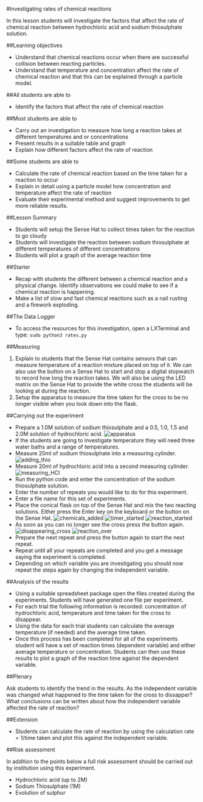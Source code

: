 #Investigating rates of chemical reactions

In this lesson students will investigate the factors that affect the rate of chemical reaction between hydrochloric acid and sodium thiosulphate solution.

##Learning objectives

- Understand that chemical reactions occur when there are successful collision between reacting particles.
- Understand that temperature and concentration affect the rate of chemical reaction and that this can be explained through a particle model.

##All students are able to

- Identify the factors that affect the rate of chemical reaction

##Most students are able to

- Carry out an investigation to measure how long a reaction takes at different temperatures and or concentrations
- Present results in a suitable table and graph
- Explain how different factors affect the rate of reaction

##Some students are able to

- Calculate the rate of chemical reaction based on the time taken for a reaction to occur
- Explain in detail using a particle model how concentration and temperature affect the rate of reaction
- Evaluate their experimental method and suggest improvements to get more reliable results.

##Lesson Summary

- Students will setup the Sense Hat to collect times taken for the reaction to go cloudy
- Students will investigate the reaction between sodium thiosulphate at different temperatures of different concentrations
- Students will plot a graph of the average reaction time

##Starter

- Recap with students the different between a chemical reaction and a physical change.  Identify observations we could make to see if a chemical reaction is happening.
- Make a list of slow and fast chemical reactions such as a nail rusting and a firework exploding.

##The Data Logger

- To access the resources for this investigation, open a LXTerminal and type: `sudo python3 rates.py`

##Measuring 

1. Explain to students that the Sense Hat contains sensors that can measure temperature of a reaction mixture placed on top of it.  We can also use the button on a Sense Hat to start and stop a digital stopwatch to record how long the reaction takes.  We will also be using the LED matrix on the Sense Hat to provide the white cross the students will be looking at during the reaction.
1. Setup the apparatus to measure the time taken for the cross to be no longer visible when you look down into the flask.

##Carrying out the experiment

- Prepare a 1.0M solution of sodium thiosulphate and a 0.5,  1.0, 1.5 and 2.0M solution of hydrochloric acid. 
![apparatus](images/rates_1.png)
- If the students are going to investigate temperature they will need three water baths and a range of temperatures.
- Measure 20ml of sodium thiosulphate into a measuring cylinder. 
![adding_thio](images/rates_2.png)
- Measure 20ml of hydrochloric acid into a second measuring cylinder.
![measuring_HCl](images/rates_4.png)
- Run the python code and enter the concentration of the sodium thiosulphate solution.
- Enter the number of repeats you would like to do for this experiment.
- Enter a file name for this set of experiments.
- Place the conical flask on top of the Sense Hat and mix the two reacting solutions.  Either press the Enter key on the keyboard or the button on the Sense Hat.
![chemicals_added](images/rates_13.png)
![timer_started](images/rates_14.png)
![reaction_started](images/rates_15.png)
- As soon as you can no longer see the cross press the button again.
![disappearing_cross](images/rates_18.png)
![reaction_over](images/rates_20.png)
- Prepare the next repeat and press the button again to start the next repeat.
- Repeat until all your repeats are completed and you get a message saying the experiment is completed.
- Depending on which variable you are investigating you should now repeat the steps again by changing the independent variable.




##Analysis of the results

- Using a suitable spreadsheet package open the files created during the experiments.  Students will have generated one file per experiment.
- For each trial the following information is recorded: concentration of hydrochloric acid, temperature and time taken for the cross to disappear.
- Using the data for each trial students can calculate the average temperature (if needed) and the average time taken.
- Once this process has been completed for all of the experiments student will have a set of reaction times (dependent variable) and either average temperature or concentration.  Students can then use these results to plot a graph of the reaction time against the dependent variable.


##Plenary

Ask students to identify the trend in the results.  As the independent variable was changed what happened to the time taken for the cross to dissapper? What conclusions can be written about how the independent variable affected the rate of reaction?


##Extension

- Students can calculate the rate of reaction by using the calculation rate = 1/time taken and plot this against the independent variable.

##Risk assessment

In addition to the points below a full risk assessment should be carried out by institution using this experiment.

- Hydrochloric acid (up to 2M)
- Sodium Thiosulphate (1M)
- Evolution of sulphur 
